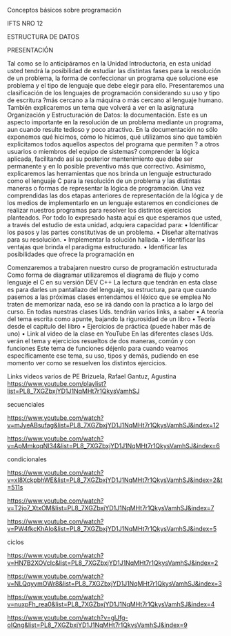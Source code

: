 Conceptos básicos sobre programación


IFTS NRO 12

ESTRUCTURA DE DATOS

PRESENTACIÓN

Tal como se lo anticipáramos en la Unidad Introductoria, en esta unidad usted tendrá la posibilidad de estudiar las distintas fases para la resolución de un problema, la forma de confeccionar un programa que solucione ese problema y el tipo de lenguaje que debe elegir para ello.
Presentaremos una clasificación de los lenguajes de programación considerando su uso y tipo de escritura ?más cercano a la máquina o más cercano al lenguaje humano. También explicaremos un tema que volverá a ver en la asignatura Organización y Estructuración de Datos: la documentación.
Este es un aspecto importante en la resolución de un problema mediante un programa, aun cuando resulte tedioso y poco atractivo. En la documentación no sólo exponemos qué hicimos, cómo lo hicimos, qué utilizamos sino que también explicitamos todos aquellos aspectos del programa que permiten ? a otros usuarios o miembros del equipo de sistemas? comprender la lógica
aplicada, facilitando así su posterior mantenimiento que debe ser permanente y en lo posible preventivo más que correctivo.
Asimismo, explicaremos las herramientas que nos brinda un lenguaje estructurado como el lenguaje C para la resolución de un problema y las distintas maneras o formas de representar la lógica de programación.
Una vez comprendidas las dos etapas anteriores de representación de la lógica y de los medios de implementarlo en un lenguaje estaremos en condiciones de realizar nuestros programas para resolver los distintos ejercicios planteados.
Por todo lo expresado hasta aquí es que esperamos que usted, a través del estudio de esta unidad, adquiera capacidad para:
• Identificar los pasos y las partes constitutivas de un problema.
• Diseñar alternativas para su resolución.
• Implementar la solución hallada.
• Identificar las ventajas que brinda el paradigma estructurado.
• Identificar las posibilidades que ofrece la programación en 

Comenzaremos a trabajaren nuestro curso de programación estructurada Como forma de diagramar utilizaremos el diagrama de flujo y como lenguaje el C en su versión DEV C++
La lectura que tendrán en esta clase es para darles un pantallazo del lenguaje, su estructura, para que cuando pasemos a las próximas clases entendamos el léxico que se emplea
No traten de memorizar nada, eso se irá dando con la practica a lo largo del curso.
En todas nuestras clases Uds. tendrán varios links, a saber
• A teoría del tema escrita como apunte, bajando la rigurosidad de un libro
• Teoría desde el capítulo del libro
• Ejercicios de práctica (puede haber más de uno)
• Link al video de la clase en YouTube
En las diferentes clases Uds. verán el tema y ejercicios resueltos de dos maneras, común y con funciones
Este tema de funciones déjenlo para cuando veamos específicamente ese tema, su uso, tipos y demás, pudiendo en ese momento ver como se resuelven los distintos ejercicios.


Links videos varios de PE
Brizuela, Rafael	Gantuz, Agustina
https://www.youtube.com/playlist?list=PL8_7XGZbxjYD1J1NqMHt7r1QkysVamhSJ

secuenciales

https://www.youtube.com/watch?v=mJyeABsufag&list=PL8_7XGZbxjYD1J1NqMHt7r1QkysVamhSJ&index=12

https://www.youtube.com/watch?v=ApMmkqqNl34&list=PL8_7XGZbxjYD1J1NqMHt7r1QkysVamhSJ&index=6

condicionales

https://www.youtube.com/watch?v=xI8XckpbhWE&list=PL8_7XGZbxjYD1J1NqMHt7r1QkysVamhSJ&index=2&t=511s

https://www.youtube.com/watch?v=T2jo7_XtxOM&list=PL8_7XGZbxjYD1J1NqMHt7r1QkysVamhSJ&index=7

https://www.youtube.com/watch?v=PW4fkcKhAIo&list=PL8_7XGZbxjYD1J1NqMHt7r1QkysVamhSJ&index=5

ciclos

https://www.youtube.com/watch?v=HN7B2XOVcIc&list=PL8_7XGZbxjYD1J1NqMHt7r1QkysVamhSJ&index=2

https://www.youtube.com/watch?v=NLQqyymOWr8&list=PL8_7XGZbxjYD1J1NqMHt7r1QkysVamhSJ&index=3

https://www.youtube.com/watch?v=nuxpFh_rea0&list=PL8_7XGZbxjYD1J1NqMHt7r1QkysVamhSJ&index=4

https://www.youtube.com/watch?v=glJfg-oIQng&list=PL8_7XGZbxjYD1J1NqMHt7r1QkysVamhSJ&index=9
